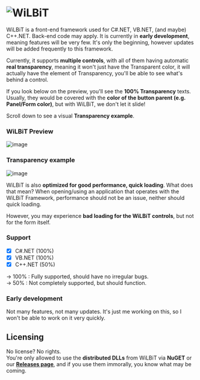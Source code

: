 # ![W](https://cdn.discordapp.com/icons/873990858507186307/069985c1b4a16351efeb250bc22265be.webp?size=40)iLBiT
WiLBiT is a front-end framework used for C#.NET, VB.NET, (and maybe) C++.NET. Back-end code may apply. It is currently in **early development**, meaning features will be very few. It's only the beginning, however updates will be added frequently to this framework.

Currently, it supports **multiple controls**, with all of them having automatic **real transparency**, meaning it won't just have the Transparent color, it will actually have the element of Transparency, you'll be able to see what's behind a control.

If you look below on the preview, you'll see the **100% Transparency** texts. Usually, they would be covered with the **color of the button parent (e.g. Panel/Form color)**, but with WiLBiT, we don't let it slide!

Scroll down to see a visual **Transparency example**.

### WiLBiT Preview

![image](https://user-images.githubusercontent.com/84229419/204539062-3e13e113-f6b9-4c2a-8cc6-8c09c45dbdfd.png)

### Transparency example

![image](https://user-images.githubusercontent.com/84229419/204552105-9b1c9473-db9a-40b4-bd48-a9b25e00f2bf.png)

WiLBiT is also **optimized for good performance, quick loading**. What does that mean? When opening/using an application that operates with the WiLBiT Framework, performance should not be an issue, neither should quick loading.

However, you may experience **bad loading for the WiLBiT controls**, but not for the form itself.

### Support
- [x] C#.NET (100%)
- [x] VB.NET (100%)
- [x] C++.NET (50%)

-> 100% : Fully supported, should have no irregular bugs.\
-> 50% : Not completely supported, but should function.

### Early development

Not many features, not many updates. It's just me working on this, so I won't be able to work on it very quickly.

## Licensing
No license? No rights.\
You're only allowed to use the **distributed DLLs** from WiLBiT via **NuGET** or our [**Releases page**](https://github.com/Pronner/WiLBiT/releases), and if you use them immorally, you know what may be coming.
